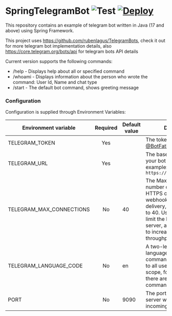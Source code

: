 # SpringTelegramBot ![Test](https://github.com/UnAfraid/SpringTelegramBot/workflows/Test/badge.svg) [![Deploy](https://www.herokucdn.com/deploy/button.svg)](https://heroku.com/deploy?template=https://github.com/UnAfraid/SpringTelegramBot)

This repository contains an example of telegram bot written in Java (17 and above) using Spring Framework.

This project uses https://github.com/rubenlagus/TelegramBots, check it out for more telegram bot implementation details,
also https://core.telegram.org/bots/api for telegram bots API details

Current version supports the following commands:

* /help - Displays help about all or specified command
* /whoami - Displays information about the person who wrote the command: User Id, Name and chat type
* /start - The default bot command, shows greeting message

### Configuration

Configuration is supplied through Environment Variables:

| Environment variable         | Required     | Default value     | Description                                                                                                                                                                                                                            |
|------------------------------|:------------:|-------------------|--------------------------------------------------------------------------------                                                                                                                                                        |
| TELEGRAM_TOKEN               |    Yes       |                   | The token from [@BotFather](https://t.me/BotFather)                                                                                                                                                                                    |
| TELEGRAM_URL                 |    Yes       |                   | The base url on which your bot would listen example: `https://mybot.example.com`                                                                                                                                                       |
| TELEGRAM_MAX_CONNECTIONS     |    No        | 40                | The Maximum allowed number of simultaneous HTTPS connections to the webhook for update delivery, 1-100. Defaults to 40. Use lower values to limit the load on your bot's server, and higher values to increase your bot's throughput   |
| TELEGRAM_LANGUAGE_CODE       |    No        | en                | A two-letter ISO 639-1 language code. If empty, commands will be applied to all users from the given scope, for whose language there are no dedicated commands                                                                         |
| PORT                         |    No        | 9090              | The port on which web server will listen for incoming requests                                                                                                                                                                         |
